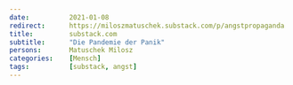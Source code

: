 ```yaml
---
date:          2021-01-08
redirect:      https://miloszmatuschek.substack.com/p/angstpropaganda
title:         substack.com
subtitle:      "Die Pandemie der Panik"
persons:       Matuschek Milosz
categories:    [Mensch]
tags:          [substack, angst]
---
```

